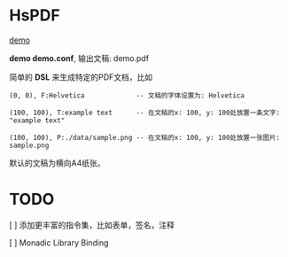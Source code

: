 # HsPDF

[demo](http://code.smartstudy.com/uuhan/HsPDF/uploads/23b1865f40971548e4d81512661b148e/demo)

**demo demo.conf**, 输出文稿: demo.pdf

简单的 **DSL** 来生成特定的PDF文档，比如

    (0, 0), F:Helvetica             -- 文稿的字体设置为: Helvetica

    (100, 100), T:example text      -- 在文稿的x: 100, y: 100处放置一条文字: "example text"

    (100, 100), P:./data/sample.png -- 在文稿的x: 100, y: 100处放置一张图片: sample.png

默认的文稿为横向A4纸张。

# TODO

[ ] 添加更丰富的指令集，比如表单，签名，注释

[ ] Monadic Library Binding

